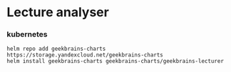 # Lecture analyser

### kubernetes
```
helm repo add geekbrains-charts https://storage.yandexcloud.net/geekbrains-charts
helm install geekbrains-charts geekbrains-charts/geekbrains-lecturer
```